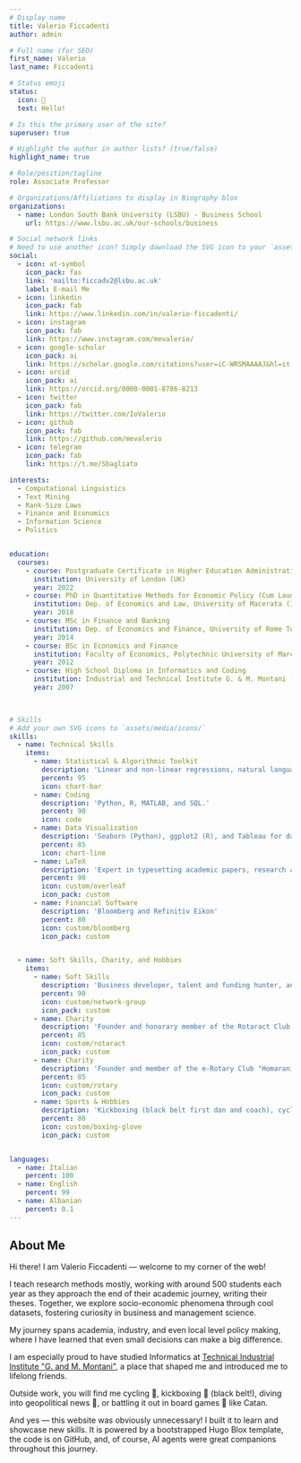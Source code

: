 ```yaml
---
# Display name
title: Valerio Ficcadenti
author: admin

# Full name (for SEO)
first_name: Valerio
last_name: Ficcadenti

# Status emoji
status:
  icon: 👋
  text: Hello!

# Is this the primary user of the site?
superuser: true

# Highlight the author in author lists? (true/false)
highlight_name: true

# Role/position/tagline
role: Associate Professor

# Organizations/Affiliations to display in Biography blox
organizations:
  - name: London South Bank University (LSBU) - Business School
    url: https://www.lsbu.ac.uk/our-schools/business

# Social network links
# Need to use another icon? Simply download the SVG icon to your `assets/media/icons/` folder.
social:
  - icon: at-symbol
    icon_pack: fas
    link: 'mailto:ficcadv2@lsbu.ac.uk'
    label: E-mail Me
  - icon: linkedin
    icon_pack: fab
    link: https://www.linkedin.com/in/valerio-ficcadenti/
  - icon: instagram
    icon_pack: fab
    link: https://www.instagram.com/mevalerio/
  - icon: google-scholar
    icon_pack: ai
    link: https://scholar.google.com/citations?user=iC-WRSMAAAAJ&hl=it
  - icon: orcid
    icon_pack: ai
    link: https://orcid.org/0000-0001-8786-8213
  - icon: twitter
    icon_pack: fab
    link: https://twitter.com/IoValerio
  - icon: github
    icon_pack: fab
    link: https://github.com/mevalerio
  - icon: telegram
    icon_pack: fab
    link: https://t.me/Sbagliato

interests:
  - Computational Linguistics
  - Text Mining
  - Rank-Size Laws
  - Finance and Economics
  - Information Science
  - Politics


education:
  courses:
    - course: Postgraduate Certificate in Higher Education Administration
      institution: University of London (UK)
      year: 2022
    - course: PhD in Quantitative Methods for Economic Policy (Cum Laude)
      institution: Dep. of Economics and Law, University of Macerata (Italy)
      year: 2018
    - course: MSc in Finance and Banking
      institution: Dep. of Economics and Finance, University of Rome Tor Vergata (Italy)
      year: 2014
    - course: BSc in Economics and Finance
      institution: Faculty of Economics, Polytechnic University of Marche (Italy)
      year: 2012
    - course: High School Diploma in Informatics and Coding
      institution: Industrial and Technical Institute G. & M. Montani (Italy)
      year: 2007
      


# Skills
# Add your own SVG icons to `assets/media/icons/`
skills:
  - name: Technical Skills
    items:
      - name: Statistical & Algorithmic Toolkit
        description: 'Linear and non-linear regressions, natural language processing, text mining, and clustering.'
        percent: 95
        icon: chart-bar
      - name: Coding
        description: 'Python, R, MATLAB, and SQL.'
        percent: 90
        icon: code
      - name: Data Visualization
        description: 'Seaborn (Python), ggplot2 (R), and Tableau for data visualization.'
        percent: 85
        icon: chart-line
      - name: LaTeX
        description: 'Expert in typesetting academic papers, research articles, and presentations using LaTeX.'
        percent: 90
        icon: custom/overleaf
        icon_pack: custom
      - name: Financial Software
        description: 'Bloomberg and Refinitiv Eikon'
        percent: 80
        icon: custom/bloomberg
        icon_pack: custom


  - name: Soft Skills, Charity, and Hobbies
    items:
      - name: Soft Skills
        description: 'Business developer, talent and funding hunter, and enthusiastic event organizer. Organizer of [LondonR Meetup](https://www.meetup.com/londonr/) and [London Data Science Workshop](https://www.meetup.com/london-data-science-workshop/).'
        percent: 90
        icon: custom/network-group
        icon_pack: custom
      - name: Charity
        description: 'Founder and honorary member of the Rotaract Club "La Marca" - Rotary Club of Civitanova Marche, Italy.'
        percent: 85
        icon: custom/rotaract
        icon_pack: custom
      - name: Charity
        description: 'Founder and member of the e-Rotary Club "Homaranismo".'
        percent: 85
        icon: custom/rotary
        icon_pack: custom
      - name: Sports & Hobbies
        description: 'Kickboxing (black belt first dan and coach), cycling, and reading about geopolitics.'
        percent: 80
        icon: custom/boxing-glove
        icon_pack: custom


languages:
  - name: Italian
    percent: 100
  - name: English
    percent: 99
  - name: Albanian
    percent: 0.1
---
```


## About Me

Hi there! I am Valerio Ficcadenti — welcome to my corner of the web!

I teach research methods mostly, working with around 500 students each year as they approach the end of their academic journey, writing their theses. Together, we explore socio-economic phenomena through cool datasets, fostering curiosity in business and management science.

My journey spans academia, industry, and even local level policy making, where I have learned that even small decisions can make a big difference.

I am especially proud to have studied Informatics at [Technical Industrial Institute "G. and M. Montani"](https://www.istitutomontani.edu.it/web/storia/), a place that shaped me and introduced me to lifelong friends.

Outside work, you will find me cycling 🚴, kickboxing 🥊 (black belt!), diving into geopolitical news 📰, or battling it out in board games 🎲 like Catan.

And yes — this website was obviously unnecessary! I built it to learn and showcase new skills. It is powered by a bootstrapped Hugo Blox template, the code is on GitHub, and, of course, AI agents were great companions throughout this journey.